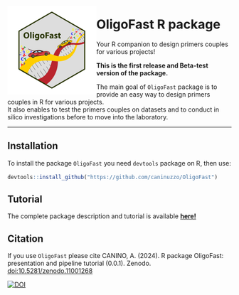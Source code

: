 <a name="readme-top"></a>


<!-- PROJECT LOGO -->

<img src="img/logo_oligofast_resized_400px.png" alt="Logo" width="200" height="200" align="left">

# OligoFast R package
Your R companion to design primers couples for various projects!

**This is the first release and Beta-test version of the package.**


The main goal of `OligoFast` package is to provide an easy way to design primers couples in R for various projects.  
It also enables to test the primers couples on datasets and to conduct in silico investigations before to move into the laboratory.

---

## Installation

To install the package `OligoFast` you need `devtools` package on R, then use:

``` r
devtools::install_github("https://github.com/caninuzzo/OligoFast")
```

## Tutorial

The complete package description and tutorial is available <a href="https://caninuzzo.github.io/OligoFast/"><strong> here!</strong></a>


## Citation

If you use `OligoFast` please cite CANINO, A. (2024). R package OligoFast: presentation and pipeline tutorial (0.0.1). Zenodo. [doi:10.5281/zenodo.11001268](https://caninuzzo.github.io/OligoFast/)

<!-- DOI -->
[![DOI](https://zenodo.org/badge/DOI/10.5281/zenodo.11001268.svg)](https://doi.org/10.5281/zenodo.11001268)